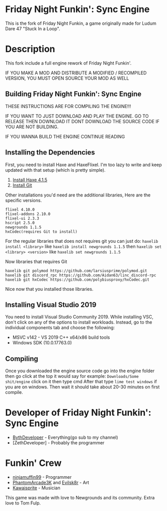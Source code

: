 # Friday Night Funkin': Sync Engine

This is the fork of Friday Night Funkin, a game originally made for Ludum Dare 47 "Stuck In a Loop".

# Description

This fork include a full engine rework of Friday Night Funkin'.

IF YOU MAKE A MOD AND DISTRIBUTE A MODIFIED / RECOMPILED VERSION, YOU MUST OPEN SOURCE YOUR MOD AS WELL

## Building Friday Night Funkin': Sync Engine

THESE INSTRUCTIONS ARE FOR COMPILING THE ENGINE!!!

IF YOU WANT TO JUST DOWNLOAD AND PLAY THE ENGINE. GO TO RELEASE THEN DOWNLOAD IT DONT DOWNLOAD THE SOURCE CODE IF YOU ARE NOT BUILDING.

IF YOU WANNA BUILD THE ENGINE CONTINUE READING

## Installing the Dependencies

First, you need to install Haxe and HaxeFlixel. I'm too lazy to write and keep updated with that setup (which is pretty simple). 
1. [Install Haxe 4.1.5](https://haxe.org/download/version/4.1.5/)
2. [Install Git](https://git-scm.com/)

Other installations you'd need are the additional libraries, Here are the specific versions.
```
flixel 4.10.0
flixel-addons 2.10.0
flixel-ui 2.3.3
hscript 2.5.0
newgrounds 1.1.5
hxCodec(requires Git to install)
```

For the regular libraries that does not requires git you can just do: `haxelib install <library>` like `haxelib install newgrounds 1.1.5` then `haxelib set <library> <version>` like `haxelib set newgrounds 1.1.5`

Now libraries that requires Git

```
haxelib git polymod https://github.com/larsiusprime/polymod.git
haxelib git discord_rpc https://github.com/Aidan63/linc_discord-rpc
haxelib git hxCodec https://github.com/polybiusproxy/hxCodec.git
```

Nice now that you installed those libraries.

## Installing Visual Studio 2019
You need to install Visual Studio Community 2019. While installing VSC, don't click on any of the options to install workloads. Instead, go to the individual components tab and choose the following:

* MSVC v142 - VS 2019 C++ x64/x86 build tools
* Windows SDK (10.0.17763.0)

## Compiling
Once you downloaded the engine source code go into the engine folder then go click at the top it would say for example: `Downloads/Some shit/engine` click on it then type cmd
After that type `lime test windows` if you are on windows. Then wait it should take about 20-30 minutes on first compile.

# Developer of Friday Night Funkin': Sync Engine

- [BythDeveloper](https://www.youtube.com/@bythdev) - Everything(go sub to my channel)
- [ZethDeveloper] - Probably the programmer

# Funkin' Crew

- [ninjamuffin99](https://twitter.com/ninja_muffin99) - Programmer
- [PhantomArcade3K](https://twitter.com/phantomarcade3k) and [Evilsk8r](https://twitter.com/evilsk8r) - Art
- [Kawaisprite](https://twitter.com/kawaisprite) - Musician

This game was made with love to Newgrounds and its community. Extra love to Tom Fulp.